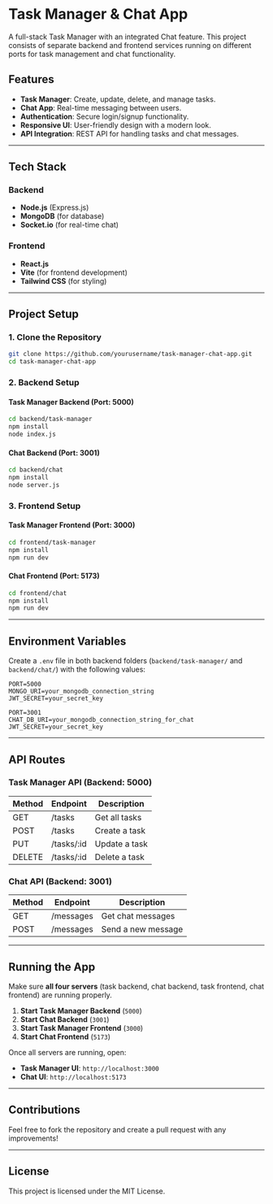 # Task Manager & Chat App

A full-stack Task Manager with an integrated Chat feature. This project consists of separate backend and frontend services running on different ports for task management and chat functionality.

## Features
- **Task Manager**: Create, update, delete, and manage tasks.
- **Chat App**: Real-time messaging between users.
- **Authentication**: Secure login/signup functionality.
- **Responsive UI**: User-friendly design with a modern look.
- **API Integration**: REST API for handling tasks and chat messages.

---

## Tech Stack
### Backend
- **Node.js** (Express.js)
- **MongoDB** (for database)
- **Socket.io** (for real-time chat)

### Frontend
- **React.js**
- **Vite** (for frontend development)
- **Tailwind CSS** (for styling)

---

## Project Setup

### **1. Clone the Repository**
```sh
git clone https://github.com/yourusername/task-manager-chat-app.git
cd task-manager-chat-app
```

### **2. Backend Setup**
#### **Task Manager Backend (Port: 5000)**
```sh
cd backend/task-manager
npm install
node index.js
```

#### **Chat Backend (Port: 3001)**
```sh
cd backend/chat
npm install
node server.js
```

### **3. Frontend Setup**
#### **Task Manager Frontend (Port: 3000)**
```sh
cd frontend/task-manager
npm install
npm run dev
```

#### **Chat Frontend (Port: 5173)**
```sh
cd frontend/chat
npm install
npm run dev
```

---

## Environment Variables
Create a `.env` file in both backend folders (`backend/task-manager/` and `backend/chat/`) with the following values:

```env
PORT=5000
MONGO_URI=your_mongodb_connection_string
JWT_SECRET=your_secret_key
```
```env
PORT=3001
CHAT_DB_URI=your_mongodb_connection_string_for_chat
JWT_SECRET=your_secret_key
```

---

## API Routes

### **Task Manager API (Backend: 5000)**
| Method | Endpoint       | Description          |
|--------|---------------|----------------------|
| GET    | /tasks        | Get all tasks       |
| POST   | /tasks        | Create a task       |
| PUT    | /tasks/:id    | Update a task       |
| DELETE | /tasks/:id    | Delete a task       |

### **Chat API (Backend: 3001)**
| Method | Endpoint      | Description            |
|--------|--------------|------------------------|
| GET    | /messages    | Get chat messages      |
| POST   | /messages    | Send a new message     |

---

## Running the App
Make sure **all four servers** (task backend, chat backend, task frontend, chat frontend) are running properly.

1. **Start Task Manager Backend** (`5000`)
2. **Start Chat Backend** (`3001`)
3. **Start Task Manager Frontend** (`3000`)
4. **Start Chat Frontend** (`5173`)

Once all servers are running, open:
- **Task Manager UI**: `http://localhost:3000`
- **Chat UI**: `http://localhost:5173`

---

## Contributions
Feel free to fork the repository and create a pull request with any improvements!

---

## License
This project is licensed under the MIT License.

